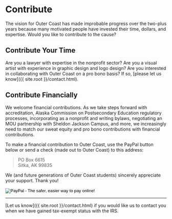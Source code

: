 # Contribute

The vision for Outer Coast has made improbable progress over the two-plus years because many motivated people have invested their time, dollars, and expertise. Would you like to contribute to the cause?

## Contribute Your Time

Are you a lawyer with expertise in the nonprofit sector? Are you a visual artist with experience in graphic design and logo design? Are you interested in collaborating with Outer Coast on a pro bono basis? If so, [please let us know]({{ site.root }}/contact.html).

## Contribute Financially

We welcome financial contributions. As we take steps forward with accreditation, Alaska Commission on Postsecondary Education regulatory processes, incorporating as a nonprofit and writing bylaws, negotiating an MOU partnership with Sheldon Jackson Campus, and more, we increasingly need to match our sweat equity and pro bono contributions with financial contributions.

To make a financial contribution to Outer Coast, use the PayPal button below or send a check (made out to Outer Coast) to this address:

> PO Box 6615  
> Sitka, AK 99835

We (and future generations of Outer Coast students) sincerely appreciate your support. Thank you!

<!-- Don't edit this section; it's the PayPal button config -->
<form action="https://www.paypal.com/cgi-bin/webscr" method="post" target="_top">
  <input type="hidden" name="cmd" value="_s-xclick">
  <input type="hidden" name="hosted_button_id" value="UZGPK8CNG4CGN">
  <input type="image" src="https://www.paypalobjects.com/en_US/i/btn/btn_donateCC_LG.gif" border="0" name="submit" alt="PayPal - The safer, easier way to pay online!">
  <img alt="PayPal pixel" border="0" src="https://www.paypalobjects.com/en_US/i/scr/pixel.gif" width="1" height="1">
</form>
<!-- ==================================================== -->

------------------

[Let us know]({{ site.root }}/contact.html) if you would like us to contact you when we have gained tax-exempt status with the IRS.
